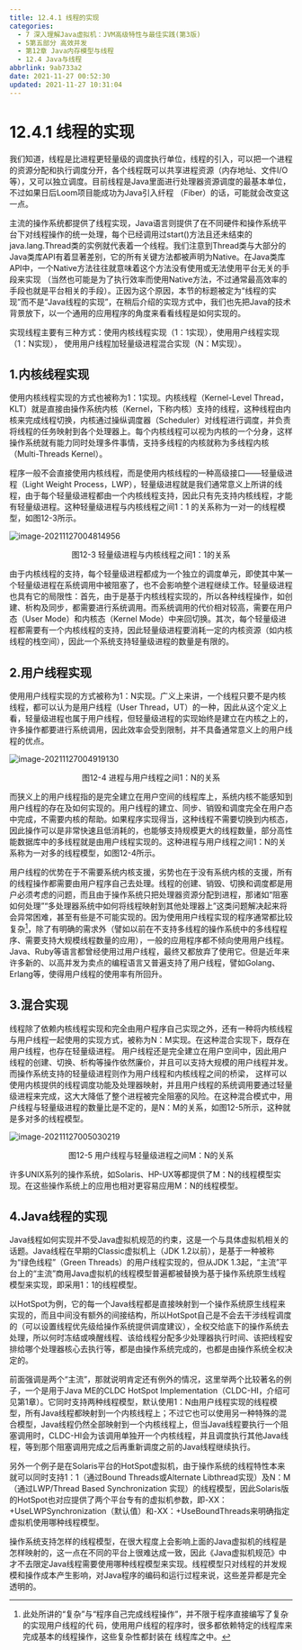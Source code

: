 ```yaml
---
title: 12.4.1 线程的实现
categories: 
  - 7 深入理解Java虛拟机：JVM高级特性与最佳实践(第3版)
  - 5第五部分 高效并发
  - 第12章 Java内存模型与线程
  - 12.4 Java与线程
abbrlink: 9ab733a2
date: 2021-11-27 00:52:30
updated: 2021-11-27 10:31:04
---
```

# 12.4.1 线程的实现
我们知道，线程是比进程更轻量级的调度执行单位，线程的引入，可以把一个进程的资源分配和执行调度分开，各个线程既可以共享进程资源（内存地址、文件I/O等），又可以独立调度。目前线程是Java里面进行处理器资源调度的最基本单位，不过如果日后Loom项目能成功为Java引入纤程 （Fiber）的话，可能就会改变这一点。

主流的操作系统都提供了线程实现，Java语言则提供了在不同硬件和操作系统平台下对线程操作的统一处理，每个已经调用过start()方法且还未结束的java.lang.Thread类的实例就代表着一个线程。我们注意到Thread类与大部分的Java类库API有着显著差别，它的所有关键方法都被声明为Native。在Java类库API中，一个Native方法往往就意味着这个方法没有使用或无法使用平台无关的手段来实现 （当然也可能是为了执行效率而使用Native方法，不过通常最高效率的手段也就是平台相关的手段）。正因为这个原因，本节的标题被定为“线程的实现”而不是“Java线程的实现”，在稍后介绍的实现方式中，我们也先把Java的技术背景放下，以一个通用的应用程序的角度来看看线程是如何实现的。

实现线程主要有三种方式：使用内核线程实现（1：1实现），使用用户线程实现（1：N实现）， 使用用户线程加轻量级进程混合实现（N：M实现）。

## 1.内核线程实现
使用内核线程实现的方式也被称为1：1实现。内核线程（Kernel-Level Thread，KLT）就是直接由操作系统内核（Kernel，下称内核）支持的线程，这种线程由内核来完成线程切换，内核通过操纵调度器（Scheduler）对线程进行调度，并负责将线程的任务映射到各个处理器上。每个内核线程可以视为内核的一个分身，这样操作系统就有能力同时处理多件事情，支持多线程的内核就称为多线程内核 （Multi-Threads Kernel）。

程序一般不会直接使用内核线程，而是使用内核线程的一种高级接口——轻量级进程（Light Weight Process，LWP），轻量级进程就是我们通常意义上所讲的线程，由于每个轻量级进程都由一个内核线程支持，因此只有先支持内核线程，才能有轻量级进程。这种轻量级进程与内核线程之间1：1 的关系称为一对一的线程模型，如图12-3所示。

![image-20211127004814956](https://raw.githubusercontent.com/lanlan2017/images/master/Blog/Sum/20211127004815.png)

<center>图12-3 轻量级进程与内核线程之间1：1的关系</center>

由于内核线程的支持，每个轻量级进程都成为一个独立的调度单元，即使其中某一个轻量级进程在系统调用中被阻塞了，也不会影响整个进程继续工作。轻量级进程也具有它的局限性：首先，由于是基于内核线程实现的，所以各种线程操作，如创建、析构及同步，都需要进行系统调用。而系统调用的代价相对较高，需要在用户态（User Mode）和内核态（Kernel Mode）中来回切换。其次，每个轻量级进程都需要有一个内核线程的支持，因此轻量级进程要消耗一定的内核资源（如内核线程的栈空间），因此一个系统支持轻量级进程的数量是有限的。

## 2.用户线程实现
使用用户线程实现的方式被称为1：N实现。广义上来讲，一个线程只要不是内核线程，都可以认为是用户线程（User Thread，UT）的一种，因此从这个定义上看，轻量级进程也属于用户线程，但轻量级进程的实现始终是建立在内核之上的，许多操作都要进行系统调用，因此效率会受到限制，并不具备通常意义上的用户线程的优点。

![image-20211127004919130](https://raw.githubusercontent.com/lanlan2017/images/master/Blog/Sum/20211127004919.png)

<center>图12-4 进程与用户线程之间1：N的关系</center>

而狭义上的用户线程指的是完全建立在用户空间的线程库上，系统内核不能感知到用户线程的存在及如何实现的。用户线程的建立、同步、销毁和调度完全在用户态中完成，不需要内核的帮助。如果程序实现得当，这种线程不需要切换到内核态，因此操作可以是非常快速且低消耗的，也能够支持规模更大的线程数量，部分高性能数据库中的多线程就是由用户线程实现的。这种进程与用户线程之间1：N的关系称为一对多的线程模型，如图12-4所示。

用户线程的优势在于不需要系统内核支援，劣势也在于没有系统内核的支援，所有的线程操作都需要由用户程序自己去处理。线程的创建、销毁、切换和调度都是用户必须考虑的问题，而且由于操作系统只把处理器资源分配到进程，那诸如“阻塞如何处理”“多处理器系统中如何将线程映射到其他处理器上”这类问题解决起来将会异常困难，甚至有些是不可能实现的。因为使用用户线程实现的程序通常都比较复杂[^1]，除了有明确的需求外（譬如以前在不支持多线程的操作系统中的多线程程序、需要支持大规模线程数量的应用），一般的应用程序都不倾向使用用户线程。Java、Ruby等语言都曾经使用过用户线程，最终又都放弃了使用它。但是近年来许多新的、以高并发为卖点的编程语言又普遍支持了用户线程，譬如Golang、Erlang等，使得用户线程的使用率有所回升。

## 3.混合实现
线程除了依赖内核线程实现和完全由用户程序自己实现之外，还有一种将内核线程与用户线程一起使用的实现方式，被称为N：M实现。在这种混合实现下，既存在用户线程，也存在轻量级进程。 用户线程还是完全建立在用户空间中，因此用户线程的创建、切换、析构等操作依然廉价，并且可以支持大规模的用户线程并发。而操作系统支持的轻量级进程则作为用户线程和内核线程之间的桥梁， 这样可以使用内核提供的线程调度功能及处理器映射，并且用户线程的系统调用要通过轻量级进程来完成，这大大降低了整个进程被完全阻塞的风险。在这种混合模式中，用户线程与轻量级进程的数量比是不定的，是N：M的关系，如图12-5所示，这种就是多对多的线程模型。

![image-20211127005030219](https://raw.githubusercontent.com/lanlan2017/images/master/Blog/Sum/20211127005030.png)

<center>图12-5 用户线程与轻量级进程之间M：N的关系</center>

许多UNIX系列的操作系统，如Solaris、HP-UX等都提供了M：N的线程模型实现。在这些操作系统上的应用也相对更容易应用M：N的线程模型。

## 4.Java线程的实现
Java线程如何实现并不受Java虚拟机规范的约束，这是一个与具体虚拟机相关的话题。Java线程在早期的Classic虚拟机上（JDK 1.2以前），是基于一种被称为“绿色线程”（Green Threads）的用户线程实现的，但从JDK 1.3起，“主流”平台上的“主流”商用Java虚拟机的线程模型普遍都被替换为基于操作系统原生线程模型来实现，即采用1：1的线程模型。

以HotSpot为例，它的每一个Java线程都是直接映射到一个操作系统原生线程来实现的，而且中间没有额外的间接结构，所以HotSpot自己是不会去干涉线程调度的（可以设置线程优先级给操作系统提供调度建议），全权交给底下的操作系统去处理，所以何时冻结或唤醒线程、该给线程分配多少处理器执行时间、该把线程安排给哪个处理器核心去执行等，都是由操作系统完成的，也都是由操作系统全权决定的。

前面强调是两个“主流”，那就说明肯定还有例外的情况，这里举两个比较著名的例子，一个是用于Java ME的CLDC HotSpot Implementation（CLDC-HI，介绍可见第1章）。它同时支持两种线程模型，默认使用1：N由用户线程实现的线程模型，所有Java线程都映射到一个内核线程上；不过它也可以使用另一种特殊的混合模型，Java线程仍然全部映射到一个内核线程上，但当Java线程要执行一个阻塞调用时，CLDC-HI会为该调用单独开一个内核线程，并且调度执行其他Java线程，等到那个阻塞调用完成之后再重新调度之前的Java线程继续执行。

另外一个例子是在Solaris平台的HotSpot虚拟机，由于操作系统的线程特性本来就可以同时支持1：1（通过Bound Threads或Alternate Libthread实现）及N：M（通过LWP/Thread Based Synchronization 实现）的线程模型，因此Solaris版的HotSpot也对应提供了两个平台专有的虚拟机参数，即-XX： +UseLWPSynchronization（默认值）和-XX：+UseBoundThreads来明确指定虚拟机使用哪种线程模型。

操作系统支持怎样的线程模型，在很大程度上会影响上面的Java虚拟机的线程是怎样映射的，这一点在不同的平台上很难达成一致，因此《Java虚拟机规范》中才不去限定Java线程需要使用哪种线程模型来实现。线程模型只对线程的并发规模和操作成本产生影响，对Java程序的编码和运行过程来说，这些差异都是完全透明的。

[^1]: 此处所讲的“复杂”与“程序自己完成线程操作”，并不限于程序直接编写了复杂的实现用户线程的代 码，使用用户线程的程序时，很多都依赖特定的线程库来完成基本的线程操作，这些复杂性都封装在 线程库之中。
